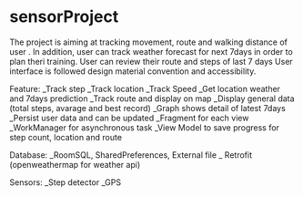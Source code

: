 # sensorProject

The project is aiming at tracking movement, route and walking distance of user . 
In addition, user can track weather forecast for next 7days in order to plan theri training. 
User can review their route and steps of last 7 days
User interface is followed design material convention and accessibility.

Feature:
_Track step
_Track location
_Track Speed
_Get location weather and 7days prediction
_Track route and display on map
_Display general data (total steps, avarage and best record)
_Graph shows detail of latest 7days
_Persist user data and can be updated 
_Fragment for each view
_WorkManager for asynchronous task
_View Model to save progress for step count, location and route

Database:
_RoomSQL, SharedPreferences, External file
_ Retrofit (openweathermap for weather api)

Sensors:
_Step detector
_GPS



 
